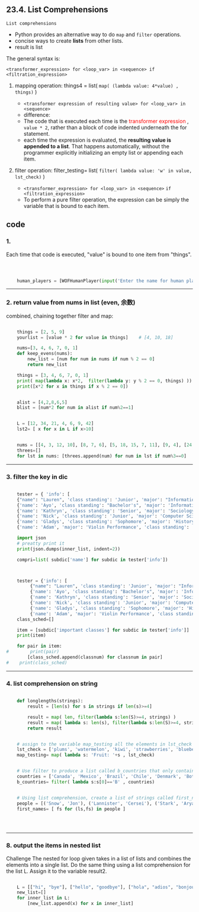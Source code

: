
## 23.4. List Comprehensions

`List comprehensions`
- Python provides an alternative way to do `map` and `filter` operations.
- concise ways to create **lists** from other lists.
- result is list

The general syntax is:

`<transformer_expression> for <loop_var> in <sequence> if <filtration_expression>`



1. mapping operation: things4 = list( `map( (lambda value: 4*value) , things)` )

    - `<transformer expression of resulting value> for <loop_var> in <sequence>`
    - difference:
    - The code that is executed each time is the <font color=red> transformer expression </font>, `value * 2`, rather than a block of code indented underneath the for statement.
    - each time the expression is evaluated, the **resulting value is appended to a list**. That happens automatically, without the programmer explicitly initializing an empty list or appending each item.


2. filter operation: filter_testing= list( `filter( lambda value: 'w' in value, lst_check)` )

    - `<transformer_expression> for <loop_var> in <sequence>` `if <filtration_expression>`
    - To perform a pure filter operation, the expression can be simply the variable that is bound to each item.

## code

### 1.

Each time that code is executed, "value" is bound to one item from "things".

```py



    human_players = [WOFHumanPlayer(input('Enter the name for human player #{}'.format(i+1))) for i in range(num_human)]
```

---

### 2. return value from nums in list (even, 余数)

combined, chaining together filter and map:

```py

    things = [2, 5, 9]
    yourlist = [value * 2 for value in things]    # [4, 10, 18]

    nums=[3, 4, 6, 7, 0, 1]
    def keep_evens(nums):
        new_list = [num for num in nums if num % 2 == 0]
        return new_list

    things = [3, 4, 6, 7, 0, 1]
    print( map(lambda x: x*2,  filter(lambda y: y % 2 == 0, things) ))
    print([x*2 for x in things if x % 2 == 0])


    alist = [4,2,8,6,5]
    blist = [num*2 for num in alist if num%2==1]


    L = [12, 34, 21, 4, 6, 9, 42]
    lst2= [ x for x in L if x>10]


    nums = [[4, 3, 12, 10], [8, 7, 6], [5, 18, 15, 7, 11], [9, 4], [24, 20, 17], [3, 5]]
    threes=[]
    for lst in nums: [threes.append(num) for num in lst if num%3==0]

```

---

### 3. filter the key in dic

```py

    tester = { 'info': [
    {"name": "Lauren", 'class standing': 'Junior', 'major': "Information Science"},
    {'name': 'Ayo', 'class standing': "Bachelor's", 'major': 'Information Science'},
    {'name': 'Kathryn', 'class standing': 'Senior', 'major': 'Sociology'},
    {'name': 'Nick', 'class standing': 'Junior', 'major': 'Computer Science'},
    {'name': 'Gladys', 'class standing': 'Sophomore', 'major': 'History'},
    {'name': 'Adam', 'major': 'Violin Performance', 'class standing': 'Senior'}]}

    import json
    # preatty print it
    print(json.dumps(inner_list, indent=2))

    compri=list( subdic['name'] for subdic in tester['info'])



    tester = {'info': [
         {"name": "Lauren", 'class standing': 'Junior', 'major': "Information Science", 'important classes': ['SI 106', 'ENGLISH 125', 'SI 110', 'AMCULT 202']},
         {'name': 'Ayo', 'class standing': "Bachelor's", 'major': 'Information Science', "important classes": ['SI 106', 'SI 410', 'PSYCH 111']},
         {'name': 'Kathryn', 'class standing': 'Senior', 'major': 'Sociology', 'important classes': ['WOMENSTD 220', 'SOC 101', 'ENS 384']},
         {'name': 'Nick', 'class standing': 'Junior', 'major': 'Computer Science', "important classes": ['SOC 101', 'AMCULT 334', 'EECS 281']},
         {'name': 'Gladys', 'class standing': 'Sophomore', 'major': 'History', 'important classes': ['ENGLISH 125', 'HIST 259', 'ENGLISH 130']},
         {'name': 'Adam', 'major': 'Violin Performance', 'class standing': 'Senior', 'important classes': ['PIANO 101', 'STUDIO 300', 'THEORY 229', 'MUSC 356']}]}
    class_sched=[]

    item = [subdic['important classes'] for subdic in tester['info']]
    print(item)

    for pair in item:
#        print(pair)
        [class_sched.append(classnum) for classnum in pair]
#    print(class_sched)

```

---

### 4. list comprehension on string

```py

    def longlengths(strings):
        result = [len(s) for s in strings if len(s)>=4]

        result = map( len, filter(lambda s:len(S)>=4, strings) )
        result = map( lambda s: len(s), filter(lambda s:len(S)>=4, strings) )
        return result


    # assign to the variable map_testing all the elements in lst_check while adding the string “Fruit: ” to the beginning of each element using mapping.
    lst_check = ['plums', 'watermelon', 'kiwi', 'strawberries', 'blueberries', 'peaches', 'BigBlueberry', 'mangos', 'papaya']
    map_testing= map( lambda s: 'Fruit: '+s , lst_check)


    # Use filter to produce a list called b_countries that only contains the strings from countries that begin with B.
    countries = ['Canada', 'Mexico', 'Brazil', 'Chile', 'Denmark', 'Botswana', 'Spain', 'Britain', 'Portugal', 'Russia', 'Thailand', 'Bangladesh', 'Nigeria', 'Argentina', 'Belarus', 'Laos', 'Australia', 'Panama', 'Egypt', 'Morocco', 'Switzerland', 'Belgium']
    b_countries= filter( lambda s:s[0]=='B' , countries)


    # Using list comprehension, create a list of strings called first_names that contains only the first names of everyone in the original list.
    people = [('Snow', 'Jon'), ('Lannister', 'Cersei'), ('Stark', 'Arya'), ('Stark', 'Robb'), ('Lannister', 'Jamie'), ('Targaryen', 'Daenerys'), ('Stark', 'Sansa'), ('Tyrell', 'Margaery'), ('Stark', 'Eddard'), ('Lannister', 'Tyrion'), ('Baratheon', 'Joffrey'), ('Bolton', 'Ramsey'), ('Baelish', 'Peter')]
    first_names= [ fs for (ls,fs) in people ]


    
```

---

### 8. output the items in nested list
Challenge The nested for loop given takes in a list of lists and combines the elements into a single list. Do the same thing using a list comprehension for the list L. Assign it to the variable result2.

```py

    L = [["hi", "bye"], ["hello", "goodbye"], ["hola", "adios", "bonjour", "au revoir"]]
    new_list=[]
    for inner_list in L:
        [new_list.append(x) for x in inner_list]

```
